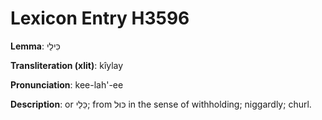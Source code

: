 # Lexicon Entry H3596

**Lemma**: כִּילַי

**Transliteration (xlit)**: kîylay

**Pronunciation**: kee-lah'-ee

**Description**:
or כֵּלַי; from כּוּל in the sense of withholding; niggardly; churl.
